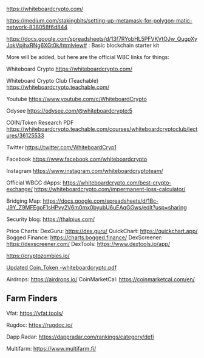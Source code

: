 https://whiteboardcrypto.com/

https://medium.com/stakingbits/setting-up-metamask-for-polygon-matic-network-838058f6d844

https://docs.google.com/spreadsheets/d/13f7RYobHL5PFVKVtOJw_QugpXyJqkVpjhxRNg6XGt0k/htmlview# : Basic blockchain starter kit

More will be added, but here are the official WBC links for things:

Whiteboard Crypto
https://whiteboardcrypto.com/

Whiteboard Crypto Club (Teachable)
https://whiteboardcrypto.teachable.com/

Youtube
https://www.youtube.com/c/WhiteboardCrypto

Odysee
https://odysee.com/@whiteboardcrypto:5

COIN/Token Research PDF
https://whiteboardcrypto.teachable.com/courses/whiteboardcryptoclub/lectures/36125533

Twitter
https://twitter.com/WhiteboardCryp1

Facebook
https://www.facebook.com/whiteboardcrypto

Instagram
https://www.instagram.com/whiteboardcryptoteam/

Official WBCC dApps:
https://whiteboardcrypto.com/best-crypto-exchange/
https://whiteboardcrypto.com/impermanent-loss-calculator/

Bridging Map:
https://docs.google.com/spreadsheets/d/1Bc-J9Y_Z9MFEgoF1sHPvy2V6m0mx0byubU6uEAqGGws/edit?usp=sharing

Security blog:
https://thalpius.com/

Price Charts:
DexGuru: https://dex.guru/
QuickChart: https://quickchart.app/
Bogged Finance: https://charts.bogged.finance/
DexScreener: https://dexscreener.com/
DexTools: https://www.dextools.io/app/

https://cryptozombies.io/

[Updated Coin_Token -whiteboardcrypto.pdf](https://github.com/manishchembeti/sephitron/files/8172146/Updated.Coin_Token.-whiteboardcrypto.pdf)

Airdrops: https://airdrops.io/
CoinMarketCal: https://coinmarketcal.com/en/

## Farm Finders

Vfat: https://vfat.tools/

Rugdoc: https://rugdoc.io/

Dapp Radar: https://dappradar.com/rankings/category/defi

Multifarm: https://www.multifarm.fi/
